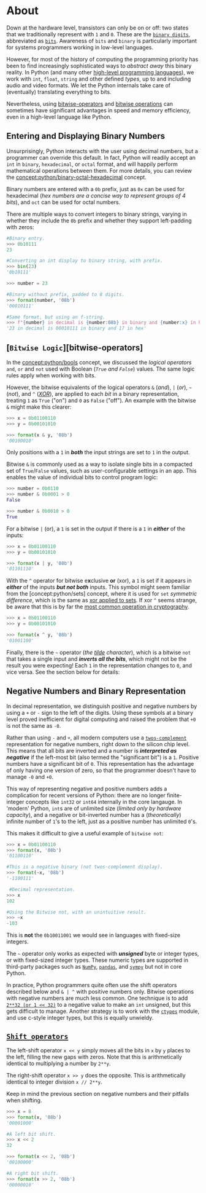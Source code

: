 # About

Down at the hardware level, transistors can only be on or off: two states that we traditionally represent with `1` and `0`.
These are the [`binary digits`][binary-digits], abbreviated as [`bits`][bits].
Awareness of `bits` and `binary` is particularly important for systems programmers working in low-level languages.

However, for most of the history of computing the programming priority has been to find increasingly sophisticated ways to _abstract away_ this binary reality.
In Python (and many other [high-level programming languages][high-level-language]), we work with `int`, `float`, `string` and other defined _types_, up to and including audio and video formats.
We let the Python internals take care of (eventually) translating everything to bits.

Nevertheless, using [bitwise-operators][python-bitwise-operators] and [bitwise operations][python-bitwise-operations] can sometimes have significant advantages in speed and memory efficiency, even in a high-level language like Python.


## Entering and Displaying Binary Numbers

Unsurprisingly, Python interacts with the user using decimal numbers, but a programmer can override this default.
In fact, Python will readily accept an `int` in `binary`, `hexadecimal`, or `octal` format, and will happily perform mathematical operations between them.
For more details, you can review the [concept:python/binary-octal-hexadecimal]() concept.

Binary numbers are entered with a `0b` prefix, just as `0x` can be used for hexadecimal (_hex numbers are a concise way to represent groups of 4 bits_), and `oct` can be used for octal numbers.

There are multiple ways to convert integers to binary strings, varying in whether they include the `0b` prefix and whether they support left-padding with zeros:


```python
#Binary entry.
>>> 0b10111
23

#Converting an int display to binary string, with prefix.
>>> bin(23)  
'0b10111'

>>> number = 23

#Binary without prefix, padded to 8 digits.
>>> format(number, '08b')  
'00010111'

#Same format, but using an f-string.
>>> f"{number} in decimal is {number:08b} in binary and {number:x} in hex" 
'23 in decimal is 00010111 in binary and 17 in hex'
```


## [`Bitwise Logic`][bitwise-operators]

In the [concept:python/bools]() concept, we discussed the _logical operators_ `and`, `or` and `not` used with Boolean (_`True` and `False`_) values.
The same logic rules apply when working with bits.

However, the bitwise equivalents of the logical operators `&` (_and_), `|` (_or_), `~` (_not_), and  `^` (_[XOR][xor]_), are applied to each _bit_ in a binary representation, treating `1` as `True` ("on") and `0` as `False` ("off").
An example with the bitwise `&` might make this clearer:


```python
>>> x = 0b01100110
>>> y = 0b00101010

>>> format(x & y, '08b')
'00100010'
```

Only positions with a `1` in _**both**_ the input strings are set to `1` in the output.

Bitwise `&` is commonly used as a way to isolate single bits in a compacted set of `True`/`False` values, such as user-configurable settings in an app.
This enables the value of individual bits to control program logic:


```python
>>> number = 0b0110
>>> number & 0b0001 > 0
False

>>> number & 0b0010 > 0
True
```


For a bitwise `|` (or), a `1` is set in the output if there is a `1` in _**either**_ of the inputs:


```python
>>> x = 0b01100110
>>> y = 0b00101010

>>> format(x | y, '08b')
'01101110'
```


With the `^` operator for bitwise e**x**clusive **or** (xor), a `1` is set if it appears in _**either**_ of the inputs _**but not both**_ inputs.
This symbol might seem familiar from the [concept:python/sets] concept, where it is used for `set` _symmetric difference_, which is the same as [xor applied to sets][symmetric-difference].
If xor `^` seems strange, be aware that this is by far the [most common operation in cryptography][xor-cipher].


```python
>>> x = 0b01100110
>>> y = 0b00101010

>>> format(x ^ y, '08b')
'01001100'
```


Finally, there is the `~` operator (_the [tilde][tilde] character_), which is a bitwise `not` that takes a single input and _**inverts all the bits**_, which might not be the result you were expecting!
Each `1` in the representation changes to `0`, and vice versa.
See the section below for details:


## Negative Numbers and Binary Representation

In decimal representation, we distinguish positive and negative numbers by using a `+` or `-` sign to the left of the digits.
Using these symbols at a binary level proved inefficient for digital computing and raised the problem that `+0` is not the same as `-0`.

Rather than using `-` and `+`, all modern computers use a [`twos-complement`][twos-complement] representation for negative numbers, right down to the silicon chip level.
This means that all bits are inverted and a number is _**interpreted as negative**_ if the left-most bit (also termed the "significant bit") is a `1`.
Positive numbers have a significant bit of `0`.
This representation has the advantage of only having one version of zero, so that the programmer doesn't have to manage `-0` and `+0`.

This way of representing negative and positive numbers adds a complication for recent versions of Python: there are no longer finite-integer concepts like `int32` or `int64` internally in the core langauge.
In 'modern' Python, `int`s are of unlimited size (_limited only by hardware capacity_), and a negative or bit-inverted number has a (_theoretically_) infinite number of `1`'s to the left, just as a positive number has unlimited `0`'s.

This makes it difficult to give a useful example of `bitwise not`:

```python
>>> x = 0b01100110
>>> format(x, '08b')
'01100110'

#This is a negative binary (not twos-complement display).
>>> format(~x, '08b')
'-1100111'  

 #Decimal representation.
>>> x
102

#Using the Bitwise not, with an unintuitive result.
>>> ~x
-103
```

This is **not** the `0b10011001` we would see in languages with fixed-size integers.

The `~` operator only works as expected with _**unsigned**_ byte or integer types, or with fixed-sized integer types.
These numeric types are supported in third-party packages such as [`NumPy`][numpy], [`pandas`][pandas], and [`sympy`][sympy] but not in core Python.

In practice, Python programmers quite often use the shift operators described below and `& | ^` with positive numbers only.
Bitwise operations with negative numbers are much less common.
One technique is to add [`2**32 (or 1 << 32)`][unsigned-int-python] to a negative value to make an `int` unsigned, but this gets difficult to manage.
Another strategy is to work with the [`ctypes`][ctypes-module] module, and use c-style integer types, but this is equally unwieldy.


## [`Shift operators`][bitwise-shift-operators]

The left-shift operator `x << y` simply moves all the bits in `x` by `y` places to the left, filling the new gaps with zeros.
Note that this is arithmetically identical to multiplying a number by `2**y`.

The right-shift operator `x >> y` does the opposite.
This is arithmetically identical to integer division `x // 2**y`.

Keep in mind the previous section on negative numbers and their pitfalls when shifting.


```python
>>> x = 8
>>> format(x, '08b')
'00001000'

#A left bit shift. 
>>> x << 2  
32

>>> format(x << 2, '08b')
'00100000'

#A right bit shift. 
>>> format(x >> 2, '08b')
'00000010'
```

[binary-digits]: https://www.khanacademy.org/computing/computers-and-internet/xcae6f4a7ff015e7d:digital-information/xcae6f4a7ff015e7d:binary-numbers/v/the-binary-number-system
[bits]: https://en.wikipedia.org/wiki/Bit
[bitwise-shift-operators]: https://docs.python.org/3/reference/expressions.html#shifting-operations
[ctypes-module]: https://docs.python.org/3/library/ctypes.html#module-ctypes
[high-level-language]: https://en.wikipedia.org/wiki/High-level_programming_language
[numpy]: https://numpy.org/doc/stable/user/basics.types.html
[pandas]: https://pandas.pydata.org/docs/reference/arrays.html#nullable-integer
[python-bitwise-operations]: https://docs.python.org/3/reference/expressions.html#binary-bitwise-operations
[python-bitwise-operators]: https://docs.python.org/3/reference/expressions.html#binary-arithmetic-operations
[symmetric-difference]: https://math.stackexchange.com/questions/84184/relation-between-xor-and-symmetric-difference#:~:text=It%20is%20the%20same%20thing,they%20are%20indeed%20the%20same.
[sympy]: https://docs.sympy.org/latest/modules/codegen.html#predefined-types
[tilde]: https://en.wikipedia.org/wiki/Tilde
[twos-complement]: https://en.wikipedia.org/wiki/Two%27s_complement#:~:text=Two's%20complement%20is%20the%20most,number%20is%20positive%20or%20negative.
[unsigned-int-python]: https://stackoverflow.com/a/20768199
[xor-cipher]: https://en.wikipedia.org/wiki/XOR_cipher
[xor]: https://stackoverflow.com/a/2451393
